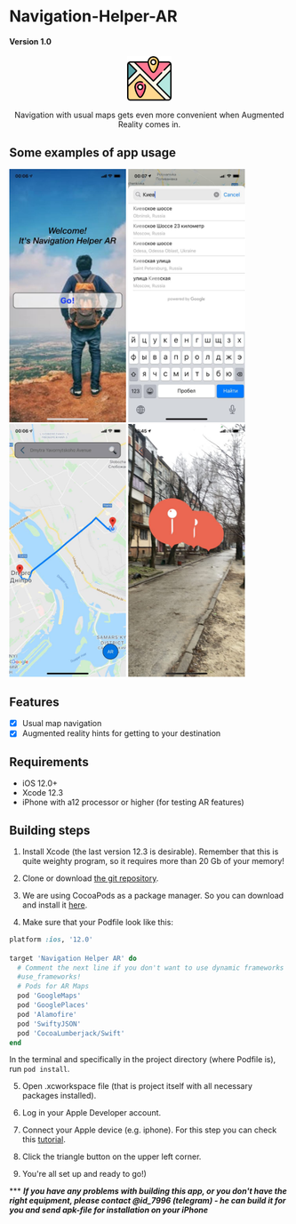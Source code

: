 
# Navigation-Helper-AR
#### Version 1.0

<p align="center">
  <img width="80" height="80" src="Media/Navigation-Helper-AR-Icon.png">
</p>
<p align="center">
  Navigation with usual maps gets even more convenient when Augmented Reality comes in.
</p> 

## Some examples of app usage

<p float="left">
  <img src="Media/welcome.jpg" width="210" />
  <img src="Media/directionSet.jpg" width="210" /> 
  <img src="Media/routeReady.jpg" width="210" />
  <img src="Media/AR1.jpg" width="210" />
</p>

## Features

- [x] Usual map navigation
- [x] Augmented reality hints for getting to your destination

## Requirements

- iOS 12.0+ 
- Xcode 12.3
- iPhone with a12 processor or higher (for testing AR features)

## Building steps

1. Install Xcode (the last version 12.3 is desirable). Remember that this is quite weighty program, so it requires more than 20 Gb of your memory!

2. Clone or download [the git repository](https://github.com/capitanfrontend/Navigation-Helper-AR/).

3. We are using CocoaPods as a package manager. So you can download and install it [here](http://cocoapods.org/).

4. Make sure that your Podfile look like this:

```ruby
platform :ios, '12.0'

target 'Navigation Helper AR' do
  # Comment the next line if you don't want to use dynamic frameworks
  #use_frameworks!
  # Pods for AR Maps
  pod 'GoogleMaps'
  pod 'GooglePlaces'
  pod 'Alamofire'
  pod 'SwiftyJSON'
  pod 'CocoaLumberjack/Swift'
end
```
In the terminal and specifically in the project directory (where Podfile is), run ```pod install```.

5. Open .xcworkspace file (that is project itself with all necessary packages installed).

6. Log in your Apple Developer account.

7. Connect your Apple device (e.g. iphone). For this step you can check this [tutorial](https://codewithchris.com/deploy-your-app-on-an-iphone/).

8. Click the triangle button on the upper left corner.

9. You're all set up and ready to go!) 

***  ***If you have any problems with building this app, or you don't have the right equipment, please contact @id_7996 (telegram) - he can build it for you and send apk-file for installation on your iPhone***
